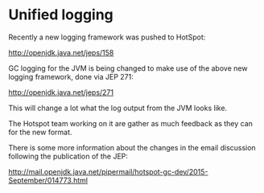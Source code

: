 # Unified logging

Recently a new logging framework was pushed to HotSpot:

http://openjdk.java.net/jeps/158

GC logging for the JVM is being changed to make use of the above new logging framework, done via JEP 271:

http://openjdk.java.net/jeps/271

This will change a lot what the log output from the JVM looks like. 

The Hotspot team working on it are gather as much feedback as they can for the new format. 

There is some more information about the changes in the email discussion following the publication of the JEP:

http://mail.openjdk.java.net/pipermail/hotspot-gc-dev/2015-September/014773.html
